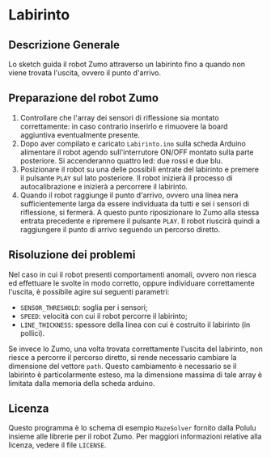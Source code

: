 # Labirinto

## Descrizione Generale
Lo sketch guida il robot Zumo attraverso un labirinto fino a quando non viene trovata l'uscita, ovvero il punto d'arrivo.

## Preparazione del robot Zumo
1. Controllare che l'array dei sensori di riflessione sia montato correttamente: in caso contrario inserirlo e rimuovere la board aggiuntiva eventualmente presente.
2. Dopo aver compilato e caricato `Labirinto.ino` sulla scheda Arduino alimentare il robot agendo sull'interrutore ON/OFF montato sulla parte posteriore. Si accenderanno quattro led: due rossi e due blu.
3. Posizionare il robot su una delle possibili entrate del labirinto e premere il pulsante `PLAY` sul lato posteriore. Il robot inizierà il processo di autocalibrazione e inizierà a percorrere il labirinto. 
4. Quando il robot raggiunge il punto d'arrivo, ovvero una linea nera sufficientemente larga da essere individuata da tutti e sei i sensori di riflessione, si fermerà. A questo punto riposizionare lo Zumo alla stessa entrata precedente e ripremere il pulsante `PLAY`. Il robot riuscirà quindi a raggiungere il punto di arrivo seguendo un percorso diretto.

## Risoluzione dei problemi 
Nel caso in cui il robot presenti comportamenti anomali, ovvero non riesca ed effettuare le svolte in modo corretto, oppure individuare correttamente l'uscita, è possibile agire sui seguenti parametri:

* `SENSOR_THRESHOLD`: soglia per i sensori;
* `SPEED`: velocità con cui il robot percorre il labirinto;
* `LINE_THICKNESS`: spessore della linea con cui è costruito il labirinto (in pollici).

Se invece lo Zumo, una volta trovata correttamente l'uscita del labirinto, non riesce a percorre il percorso diretto, si rende necessario cambiare la dimensione del vettore `path`. Questo cambiamento è necessario se il labirinto è particolarmente esteso, ma la dimensione massima di tale array è limitata dalla memoria della scheda arduino.

## Licenza
Questo programma è lo schema di esempio `MazeSolver` fornito dalla Polulu insieme alle librerie per il robot Zumo. Per maggiori informazioni relative alla licenza, vedere il file `LICENSE`.
